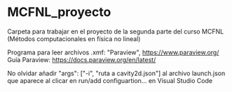 # MCFNL_proyecto

Carpeta para trabajar en el proyecto de la segunda parte del curso MCFNL (Métodos computacionales en física no lineal)

Programa para leer archivos .xmf: "Paraview", https://www.paraview.org/  Guía Paraview: https://docs.paraview.org/en/latest/

No olvidar añadir "args": ["-i", "ruta a cavity2d.json"] al archivo launch.json que aparece al clicar en run/add configuartion... en Visual Studio Code
